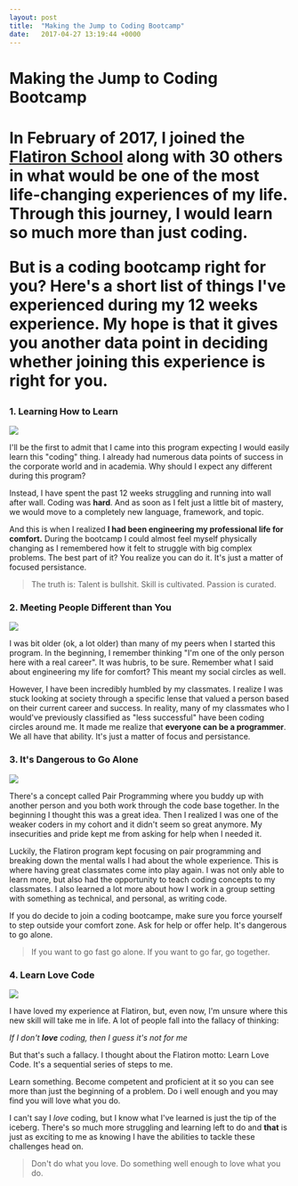 ```yaml
---
layout: post
title:  "Making the Jump to Coding Bootcamp"
date:   2017-04-27 13:19:44 +0000
---
```


<h1> Making the Jump to Coding Bootcamp <h1>

In February of 2017, I joined the [Flatiron School](https://flatironschool.com/) along with 30 others in what would be one of the most life-changing experiences of my life.  Through this journey, I would learn so much more than just coding.

But is a coding bootcamp right for you?  Here's a short list of things I've experienced during my 12 weeks experience.  My hope is that it gives you another data point in deciding whether joining this experience is right for you.

### 1. Learning How to Learn
![](https://media.giphy.com/media/sRWf3Oa9vW6Xu/giphy.gif)

I'll be the first to admit that I came into this program expecting I would easily learn this "coding" thing.  I already had numerous data points of success in the corporate world and in academia.  Why should I expect any different during this program?

Instead, I have spent the past 12 weeks struggling and running into wall after wall.  Coding was **hard**.  And as soon as I felt just a little bit of mastery, we would move to a completely new language, framework, and topic.

And this is when I realized **I had been engineering my professional life for comfort.**  During the bootcamp I could almost feel myself physically changing as I remembered how it felt to struggle with big complex problems.  The best part of it?  You realize you can do it.  It's just a matter of focused persistance.

> The truth is: Talent is bullshit. Skill is cultivated. Passion is curated.


### 2. Meeting People Different than You

![](https://media.giphy.com/media/UloylwFKR4hNK/giphy.gif)

I was bit older (ok, a lot older) than many of my peers when I started this program.  In the beginning, I remember thinking "I'm one of the only person here with a real career".  It was hubris, to be sure.  Remember what I said about engineering my life for comfort?  This meant my social circles as well.

However, I have been incredibly humbled by my classmates.  I realize I was stuck looking at society through a specific lense that valued a person based on their current career and success.  In reality, many of my classmates who I would've previously classified as "less successful" have been coding circles around me.  It made me realize that **everyone can be a programmer**.  We all have that ability.  It's just a matter of focus and persistance.


### 3. It's Dangerous to Go Alone
![](https://media.giphy.com/media/VfyC5j7sR4cso/giphy.gif)

There's a concept called Pair Programming where you buddy up with another person and you both work through the code base together.  In the beginning I thought this was a great idea.  Then I realized I was one of the weaker coders in my cohort and it didn't seem so great anymore.  My insecurities and pride kept me from asking for help when I needed it.

Luckily, the Flatiron program kept focusing on pair programming and breaking down the mental walls I had about the whole experience.  This is where having great classmates come into play again.  I was not only able to learn more, but also had the opportunity to teach coding concepts to my classmates.  I also learned a lot more about how I work in a group setting with something as technical, and personal, as writing code.

If you do decide to join a coding bootcampe, make sure you force yourself to step outside your comfort zone.  Ask for help or offer help.  It's dangerous to go alone.

> If you want to go fast go alone.  If you want to go far, go together.


### 4. Learn Love Code
![](https://media.giphy.com/media/1kwelHTYFbboc/giphy.gif)

I have loved my experience at Flatiron, but, even now, I'm unsure where this new skill will take me in life.  A lot of people fall into the fallacy of thinking:

*If I don't **love** coding, then I guess it's not for me*

But that's such a fallacy.  I thought about the Flatiron motto:  Learn Love Code.  It's a sequential series of steps to me.  

Learn something.  Become competent and proficient at it so you can see more than just the beginning of a problem.  Do i well enough and you may find you will love what you do.

I can't say I *love* coding, but I know what I've learned is just the tip of the iceberg.  There's so much more struggling and learning left to do and **that** is just as exciting to me as knowing I have the abilities to tackle these challenges head on.

>Don't do what you love. Do something well enough to love what you do.
